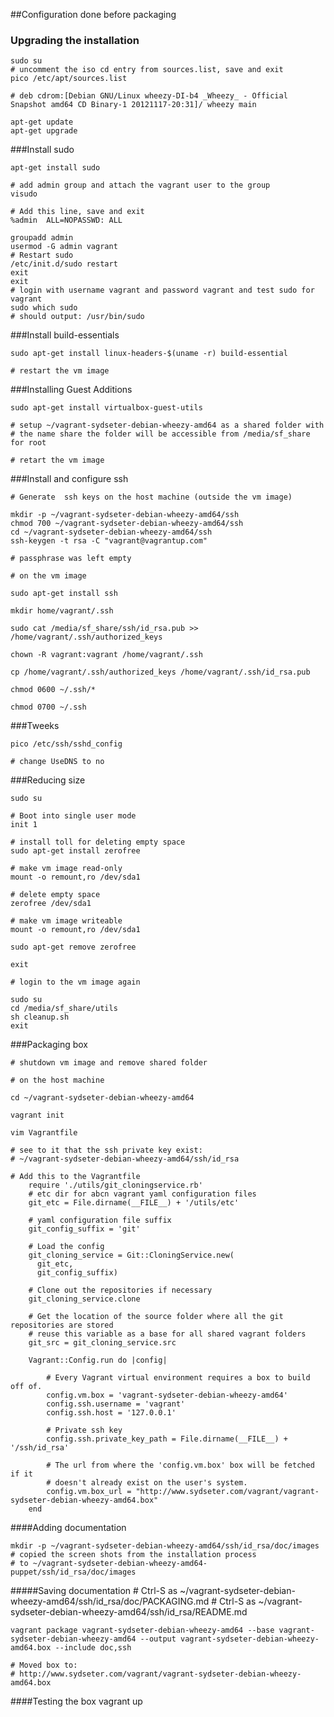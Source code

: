 ##Configuration done before packaging

### Upgrading the installation
    sudo su
    # uncomment the iso cd entry from sources.list, save and exit
    pico /etc/apt/sources.list

    # deb cdrom:[Debian GNU/Linux wheezy-DI-b4 _Wheezy_ - Official Snapshot amd64 CD Binary-1 20121117-20:31]/ wheezy main

    apt-get update
    apt-get upgrade

###Install sudo

    apt-get install sudo

    # add admin group and attach the vagrant user to the group
    visudo

    # Add this line, save and exit
    %admin	ALL=NOPASSWD: ALL

    groupadd admin
    usermod -G admin vagrant
    # Restart sudo
    /etc/init.d/sudo restart
    exit 
    exit
    # login with username vagrant and password vagrant and test sudo for vagrant
    sudo which sudo
    # should output: /usr/bin/sudo

###Install build-essentials

    sudo apt-get install linux-headers-$(uname -r) build-essential

    # restart the vm image

###Installing Guest Additions

    sudo apt-get install virtualbox-guest-utils

    # setup ~/vagrant-sydseter-debian-wheezy-amd64 as a shared folder with 
    # the name share the folder will be accessible from /media/sf_share for root

    # retart the vm image

###Install and configure ssh

    # Generate  ssh keys on the host machine (outside the vm image)

    mkdir -p ~/vagrant-sydseter-debian-wheezy-amd64/ssh
    chmod 700 ~/vagrant-sydseter-debian-wheezy-amd64/ssh
    cd ~/vagrant-sydseter-debian-wheezy-amd64/ssh
    ssh-keygen -t rsa -C "vagrant@vagrantup.com"

    # passphrase was left empty

    # on the vm image

    sudo apt-get install ssh

    mkdir home/vagrant/.ssh

    sudo cat /media/sf_share/ssh/id_rsa.pub >> /home/vagrant/.ssh/authorized_keys

    chown -R vagrant:vagrant /home/vagrant/.ssh

    cp /home/vagrant/.ssh/authorized_keys /home/vagrant/.ssh/id_rsa.pub

    chmod 0600 ~/.ssh/*

    chmod 0700 ~/.ssh

###Tweeks

    pico /etc/ssh/sshd_config

    # change UseDNS to no

###Reducing size

    sudo su
    
    # Boot into single user mode
    init 1

    # install toll for deleting empty space
    sudo apt-get install zerofree

    # make vm image read-only
    mount -o remount,ro /dev/sda1
    
    # delete empty space
    zerofree /dev/sda1

    # make vm image writeable
    mount -o remount,ro /dev/sda1

    sudo apt-get remove zerofree

    exit
    
    # login to the vm image again

    sudo su
    cd /media/sf_share/utils
    sh cleanup.sh
    exit


###Packaging box

    # shutdown vm image and remove shared folder

    # on the host machine

    cd ~/vagrant-sydseter-debian-wheezy-amd64

    vagrant init

    vim Vagrantfile

    # see to it that the ssh private key exist:
    # ~/vagrant-sydseter-debian-wheezy-amd64/ssh/id_rsa

    # Add this to the Vagrantfile
        require './utils/git_cloningservice.rb'
        # etc dir for abcn vagrant yaml configuration files
        git_etc = File.dirname(__FILE__) + '/utils/etc'

        # yaml configuration file suffix
        git_config_suffix = 'git'

        # Load the config
        git_cloning_service = Git::CloningService.new(
          git_etc,
          git_config_suffix)

        # Clone out the repositories if necessary
        git_cloning_service.clone

        # Get the location of the source folder where all the git repositories are stored
        # reuse this variable as a base for all shared vagrant folders
        git_src = git_cloning_service.src

        Vagrant::Config.run do |config|

            # Every Vagrant virtual environment requires a box to build off of.
            config.vm.box = 'vagrant-sydseter-debian-wheezy-amd64'
            config.ssh.username = 'vagrant'
            config.ssh.host = '127.0.0.1'

            # Private ssh key
            config.ssh.private_key_path = File.dirname(__FILE__) + '/ssh/id_rsa'
            
            # The url from where the 'config.vm.box' box will be fetched if it
            # doesn't already exist on the user's system.
            config.vm.box_url = "http://www.sydseter.com/vagrant/vagrant-sydseter-debian-wheezy-amd64.box"
        end

####Adding documentation

    mkdir -p ~/vagrant-sydseter-debian-wheezy-amd64/ssh/id_rsa/doc/images
    # copied the screen shots from the installation process
    # to ~/vagrant-sydseter-debian-wheezy-amd64-puppet/ssh/id_rsa/doc/images

#####Saving documentation
    # Ctrl-S as ~/vagrant-sydseter-debian-wheezy-amd64/ssh/id_rsa/doc/PACKAGING.md
    # Ctrl-S as ~/vagrant-sydseter-debian-wheezy-amd64/ssh/id_rsa/README.md

    vagrant package vagrant-sydseter-debian-wheezy-amd64 --base vagrant-sydseter-debian-wheezy-amd64 --output vagrant-sydseter-debian-wheezy-amd64.box --include doc,ssh

    # Moved box to:
    # http://www.sydseter.com/vagrant/vagrant-sydseter-debian-wheezy-amd64.box
####Testing the box
    vagrant up
